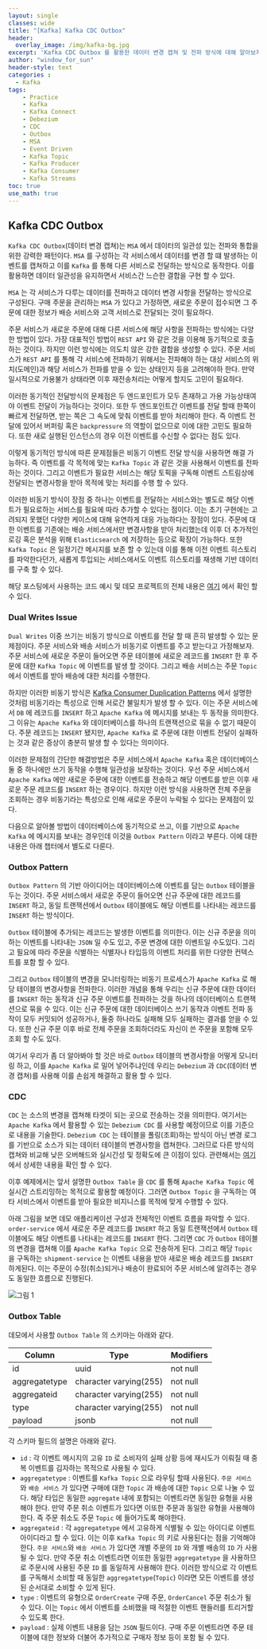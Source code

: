 ```yaml
--- 
layout: single
classes: wide
title: "[Kafka] Kafka CDC Outbox"
header:
  overlay_image: /img/kafka-bg.jpg
excerpt: 'Kafka CDC Outbox 를 활용한 데이터 변경 캡쳐 및 전파 방식에 대해 알아보자'
author: "window_for_sun"
header-style: text
categories :
  - Kafka
tags:
    - Practice
    - Kafka
    - Kafka Connect
    - Debezium
    - CDC
    - Outbox
    - MSA
    - Event Driven
    - Kafka Topic
    - Kafka Producer
    - Kafka Consumer
    - Kafka Streams
toc: true
use_math: true
---  
```


## Kafka CDC Outbox
`Kafka CDC Outbox`(데이터 변경 캡쳐)는 `MSA` 에서 데이터의 일관성 있는 전파와 통합을 위한 강력한 패턴이다. 
`MSA` 를 구성하는 각 서비스에서 데이터를 변경 할 떄 발생하는 이벤트를 캡쳐하고 이를 `Kafka` 를 통해 다른 서비스로 전달하는 방식으로 동작한다. 
이를 활용하면 데이터 일관성을 유지하면서 서비스간 느슨한 결합을 구현 할 수 있다.  

`MSA` 는 각 서비스가 다루는 데이터를 전파하고 데이터 변경 사항을 전달하는 방식으로 구성된다. 
구매 주문을 관리하는 `MSA` 가 있다고 가정하면, 새로운 주문이 접수되면 그 주문에 대한 정보가 배승 서비스와 고객 서비스로 전달되는 것이 필요하다.  

주문 서비스가 새로운 주문에 대해 다른 서비스에 해당 사항을 전파하는 방식에는 다양한 방법이 있다. 
가장 대표적인 방법이 `REST API` 와 같은 것을 이용해 동기적으로 호출하는 것이다. 
하지만 이런 방식에는 의도치 않은 강한 결합을 생성할 수 있다. 
주문 서비스가 `REST API` 를 통해 각 서비스에 전파하기 위해서는 전파해야 하는 대상 서비스의 위치(도메인)과 
해당 서비스가 전파를 받을 수 있는 상태인지 등을 고려해야하 한다. 
만약 일시적으로 가용불가 상태라면 이후 재전송처리는 어떻게 할지도 고민이 필요하다.  

이러한 동기적인 전달방식의 문제점은 두 엔드포인트가 모두 존재하고 가용 가능상태여야 이벤트 전달이 가능하다는 것이다. 
또한 두 엔드포인트간 이벤트를 전달 할때 한쪽이 빠르게 전달하면, 받는 쪽은 그 속도에 맞춰 이벤트를 받아 처리해야 한다. 
즉 이벤트 전달에 있어서 버퍼링 혹은 `backpressure` 의 역할이 없으므로 이에 대한 고민도 필요하다. 
또한 새로 실행된 인스턴스의 경우 이전 이벤트를 수신할 수 없다는 점도 있다.  

이렇게 동기적인 방식에 따른 문제점들은 비동기 이벤트 전달 방식을 사용하면 해결 가능하다. 
즉 이벤트를 각 목적에 맞는 `Kafka Topic` 과 같은 것을 사용해서 이벤트를 전파하는 것이다. 
그리고 이벤트가 필요한 서비스는 해당 토픽을 구독해 이벤트 스트림상에 전달되는 변경사항을 받아 목적에 맞는 처리를 수행 할 수 있다.  

이러한 비동기 방식이 장점 중 하나는 이벤트를 전달하는 서비스와는 별도로 해당 이벤트가 필요로하는 서비스를 필요에 따라 추가할 수 있다는 점이다. 
이는 초기 구현에는 고려되지 못했던 다양한 케이스에 대해 유연하게 대응 가능하다는 장점이 있다. 
주문에 대한 이벤트를 기존에는 배송 서비스에서만 변경사항을 받아 처리했는데 
이후 더 추가적인 로깅 혹은 분석을 위해 `Elasticsearch` 에 저장하는 등으로 확장이 가능하다. 
또한 `Kafka Topic` 은 일정기간 메시지를 보존 할 수 있는데 이를 통해 이전 이벤트 히스토리를 파악한다던가, 
새롭게 투입되는 서비스에서도 이벤트 히스토리를 재생해 기반 데이터를 구축 할 수 있다.  

해당 포스팅에서 사용하는 코드 예시 및 데모 프로젝트의 전체 내용은 [여기](https://github.com/windowforsun/cdc-outbox-exam)
에서 확인 할 수 있다.  

### Dual Writes Issue
`Dual Writes` 이중 쓰기는 비동기 방식으로 이벤트를 전달 할 때 흔히 발생할 수 있는 문제점이다. 
주문 서비스와 배송 서비스가 비동기로 이벤트를 주고 받는다고 가정해보자. 
주문 서비스에 새로운 주문이 들어오면 주문 테이블에 새로운 레코드롤 `INSERT` 한 후 주문에 대한 `Kafka Topic` 에 이벤트를 발생 할 것이다. 
그리고 배송 서비스는 주문 `Topic` 에서 이벤트를 받아 배송에 대한 처리를 수행한다.  

하지만 이러한 비동기 방식은 [Kafka Consumer Duplication Patterns](2024-02-01-kafka-practice-kafka-duplication-patterns.md)
에서 설명한 것처럼 비동기라는 특성으로 인해 서로간 불일치가 발생 할 수 있다. 
이는 주문 서비스에서 `DB` 에 레코드를 `INSERT` 하고 `Apache Kafka` 에 메시지를 보내는 두 동작을 의미한다. 
그 이유는 `Apache Kafka` 와 데이터베이스를 하나의 트랜잭션으로 묶을 수 없기 때문이다. 
주문 레코드는 `INSERT` 됐지만, `Apache Kafka` 로 주문에 대한 이벤트 전달이 실패하는 것과 같은 증상이 충분히 발생 할 수 있다는 의미이다.  

이러한 문제점의 간단한 해결방법은 주문 서비스에서 `Apache Kafka` 혹은 데이터베이스 둘 중 하나에만 쓰기 동작을 수행해 일관성을 보장하는 것이다. 
우선 주문 서비스에서 `Apache Kafka` 에만 새로운 주문에 대한 이벤트를 전송하고 해당 이벤트를 받은 이후 새로운 주문 레코드를 `INSERT` 하는 경우이다. 
하지만 이런 방식을 사용하면 전체 주문을 조회하는 경우 비동기라는 특성으로 인해 새로운 주문이 누락될 수 있다는 문제점이 있다.  

다음으로 알아볼 방법이 데이터베이스에 동기적으로 쓰고, 이를 기반으로 `Apache Kafka` 에 메시지를 보내는 경우인데 이것을 `Outbox Pattern` 이라고 부른다. 
이에 대한 내용은 아래 챕터에서 별도로 다룬다.  


### Outbox Pattern
`Outbox Pattern` 의 기반 아이디어는 데이터베이스에 이벤트를 담는 `Outbox` 테이블을 두는 것이다. 
주문 서비스에서 새로운 주문이 들어오면 신규 주문에 대한 레코드를 `INSERT` 하고, 
동일 트랜잭션에서 `Outbox` 테이블에도 해당 이벤트를 나타내는 레코드를 `INSERT` 하는 방식이다.  

`Outbox` 테이블에 추가되는 레코드는 발생한 이벤트를 의미한다. 
이는 신규 주문을 의미하는 이벤트를 나타내는 `JSON` 일 수도 있고, 주문 변경에 대한 이벤트일 수도있다. 
그리고 필요에 따라 주문을 식별하는 식별자나 타입등의 이벤트 처리를 위한 다양한 컨텍스트를 포함 할 수 있다.  

그리고 `Outbox` 테이블의 변경을 모니터링하는 비동기 프로세스가 `Apache Kafka` 로 해당 테이블의 변경사항을 전파한다. 
이러한 개념을 통해 우리는 신규 주문에 대한 데이터를 `INSERT` 하는 동작과 신규 주문 이벤트를 전파하는 것을 하나의 데이터베이스 트랜잭션으로 묶을 수 있다. 
이는 신규 주문에 대한 데이터베이스 쓰기 동작과 이벤트 전파 동작이 모두 커밋되어 성공하거나, 둘중 하나라도 실패해 모두 실패하는 결과를 얻을 수 있다. 
또한 신규 주문 이후 바로 전체 주문을 조회하더라도 자신이 쓴 주문을 포함해 모두 조회 할 수도 있다.  

여기서 우리가 좀 더 알아봐야 할 것은 바로 `Outbox` 테이블의 변경사항을 어떻게 모니터링 하고, 
이를 `Apache Kafka` 로 밀어 넣어주냐인데 우리는 `Debezium` 과 `CDC`(데이터 변경 캡쳐)를 사용해 이를 손쉽게 해결하고 활용 할 수 있다.  


### CDC
`CDC` 는 소스의 변경을 캡쳐해 타겟이 되는 곳으로 전송하는 것을 의미한다. 
여기서는 `Apache Kafka` 에서 활용할 수 있는 `Debezium CDC` 를 사용할 예정이므로 이를 기준으로 내용을 기술한다. 
`Debezium CDC` 는 테이블을 폴링(조회)하는 방식이 아닌 변경 로그를 기반으로 소스가 되는 데이터 테이블의 변경사항을 캡쳐한다. 
그러므로 다른 방식의 캡쳐와 비교해 낮은 오버해드와 실시간성 및 정확도에 큰 이점이 있다. 
관련해서는 [여기](https://debezium.io/blog/2018/07/19/advantages-of-log-based-change-data-capture/)
에서 상세한 내용을 확인 할 수 있다.   

이후 예제에서는 앞서 설명한 `Outbox Table` 을 `CDC` 를 통해 `Apache Kafka Topic` 에 실시간 스트리밍하는 목적으로 활용할 예정이다. 
그러면 `Outbox Topic` 을 구독하는 여타 서비스에서 이벤트를 받아 필요한 비지니스를 목적에 맞게 수행할 수 있다.  

아래 그림을 보면 데모 애플리케이션 구성과 전체적인 이벤트 흐름을 파악할 수 있다. 
`order-service` 에서 새로운 주문 레코드를 `INSERT` 하고 동일 트랜잭션에서 `Outbox` 테이블에도 해당 이벤트를 나타내는 레코드를 `INSERT` 한다. 
그리면 `CDC` 가 `Outbox` 테이블의 변경을 캡쳐해 이를 `Apache Kafka Topic` 으로 전송하게 된다. 
그리고 해당 `Topic` 을 구독하는 `shipment-service` 는 이벤트 내용을 받아 새로운 배송 레코드를 `INSERT` 하게된다. 
이는 주문이 수정(취소)되거나 배송이 완료되어 주문 서비스에 알려주는 경우도 동일한 흐름으로 진행된다.  

![그림 1]({{site.baseurl}}/img/kafka/kafka-cdc-outbox-1.drawio.png)  


### Outbox Table
데모에서 사용할 `Outbox Table` 의 스키마는 아래와 같다. 

Column|	Type|	Modifiers
---|---|---
id|	uuid|	not null
aggregatetype|	character varying(255)|	not null
aggregateid|	character varying(255)|	not null
type|	character varying(255)|	not null
payload|	jsonb|	not null

각 스키마 필드의 설명은 아래와 같다. 

- `id` : 각 이벤트 메시지의 고유 `ID` 로 소비자의 실패 상황 등에 재시도가 이뤄질 때 중복 이벤트를 김자하는 목적으로 사용될 수 있다. 
- `aggregatetype` : 이벤트를 `Kafka Topic` 으로 라우팅 할때 사용된다. `주문 서비스` 와 `배송 서비스` 가 있다면 구매에 대한 `Topic` 과 배송에 대한 `Topic` 으로 나눌 수 있다. 해당 타입은 동일한 `aggregate` 내에 포함되는 이벤트라면 동일한 유형을 사용해야 한다. 만약 주문 취소 이벤트가 있다면 이또한 주문과 동일한 유형을 사용해야 한다. 즉 주문 취소도 주문 `Topic` 에 들어가도록 해야한다. 
- `aggregateid` : 각 `aggregatetype` 에서 고유하게 식별될 수 있는 아이디로 이벤트 아이디라고 할 수 있다. 이는 이후 `Kafka Topic` 의 키로 사용된다는 점을 기억해야 한다. `주문 서비스`와 `배송 서비스` 가 있다면 개별 주문의 `ID` 와 개별 배송의 `ID` 가 사용 될 수 있다. 만약 주문 취소 이벤트라면 이또한 동일한 `aggregatetype` 을 사용하므로 주문시에 사용된 주문 `ID` 를 동일하게 사용해야 한다. 이러한 방식으로 각 이벤트를 구독해서 소비할 때 동일한 `aggregatetype`(`Topic`) 이라면 모든 이벤트를 생성된 순서대로 소비할 수 있게 된다. 
- `type` : 이벤트의 유형으로 `OrderCreate` 구매 주문, `OrderCancel` 주문 취소가 될 수 있다. 이는 `Topic` 에서 이벤트를 소비했을 때 적절한 이벤트 핸들러를 트리거할 수 있도록 한다. 
- `payload` : 실제 이벤트 내용을 담는 `JSON` 필드이다. 구매 주문 이벤트라면 주문 테이블에 대한 정보와 더불어 추가적으로 구매자 정보 등이 포함 될 수 있다.  
